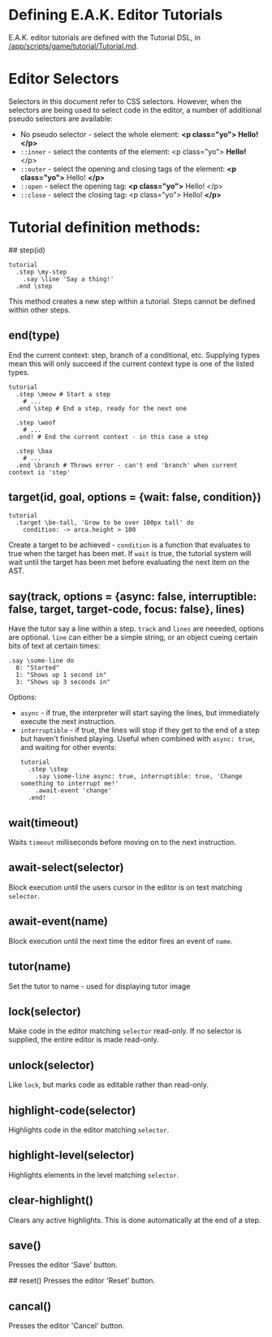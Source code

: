 # Defining E.A.K. Editor Tutorials

E.A.K. editor tutorials are defined with the Tutorial DSL, in [/app/scripts/game/tutorial/Tutorial.md]().

# Editor Selectors
Selectors in this document refer to CSS selectors. However, when the selectors are being used to
select code in the editor, a number of additional pseudo selectors are available:

* No pseudo selector - select the whole element: **&lt;p class="yo"&gt; Hello! &lt;/p&gt;**
* `::inner` - select the contents of the element: &lt;p class="yo"&gt; **Hello!** &lt;/p&gt;
* `::outer` - select the opening and closing tags of the element: **&lt;p class="yo"&gt;** Hello! **&lt;/p&gt;**
* `::open` - select the opening tag: **&lt;p class="yo"&gt;** Hello! &lt;/p&gt;
* `::close` - select the closing tag: &lt;p class="yo"&gt; Hello! **&lt;/p&gt;**

# Tutorial definition methods:

## step(id)
```lsc
tutorial
  .step \my-step
    .say \line 'Say a thing!'
  .end \step
```

This method creates a new step within a tutorial. Steps cannot be defined within
other steps.

## end(type)
End the current context: step, branch of a conditional, etc. Supplying types mean this will only succeed if
the current context type is one of the listed types.

```lsc
tutorial
  .step \meow # Start a step
    # ...
  .end \step # End a step, ready for the next one

  .step \woof
    # ...
  .end! # End the current context - in this case a step

  .step \baa
    # ...
  .end \branch # Throws error - can't end 'branch' when current context is 'step'
```

## target(id, goal, options = {wait: false, condition})
```lsc
tutorial
  .target \be-tall, 'Grow to be over 100px tall' do
    condition: -> arca.height > 100
```

Create a target to be achieved - `condition` is a function that evaluates to true
when the target has been met. If `wait` is true, the tutorial system will wait
until the target has been met before evaluating the next item on the AST.

## say(track, options = {async: false, interruptible: false, target, target-code, focus: false}, lines)
Have the tutor say a line within a step. `track` and `lines` are neeeded, options are optional.
`line` can either be a simple string, or an object cueing certain bits of text at certain times:

```lsc
.say \some-line do
  0: "Started"
  1: "Shows up 1 second in"
  3: "Shows up 3 seconds in"
```

Options:
* `async` - if true, the interpreter will start saying the lines, but immediately execute the next
    instruction.
* `interruptible` - if true, the lines will stop if they get to the end of a step but haven't
    finished playing. Useful when combined with `async: true`, and waiting for other events:
    ```lsc
    tutorial
      .step \step
        .say \some-line async: true, interruptible: true, 'Change something to interrupt me!'
        .await-event 'change'
      .end!
    ```

## wait(timeout)
Waits `timeout` milliseconds before moving on to the next instruction.

## await-select(selector)
Block execution until the users cursor in the editor is on text matching `selector`.

## await-event(name)
Block execution until the next time the editor fires an event of `name`.

## tutor(name)
Set the tutor to name - used for displaying tutor image

## lock(selector)
Make code in the editor matching `selector` read-only. If no selector is supplied,
the entire editor is made read-only.

## unlock(selector)
Like `lock`, but marks code as editable rather than read-only.

## highlight-code(selector)
Highlights code in the editor matching `selector`.

## highlight-level(selector)
Highlights elements in the level matching `selector`.

## clear-highlight()
Clears any active highlights. This is done automatically at the end of a step.

## save()
Presses the editor 'Save' button.

## reset()
Presses the editor 'Reset' button.

## cancal()
Presses the editor 'Cancel' button.
